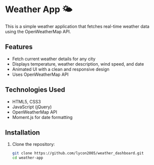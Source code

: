 # Weather App 🌤

This is a simple weather application that fetches real-time weather data using the OpenWeatherMap API.

## Features
- Fetch current weather details for any city
- Displays temperature, weather description, wind speed, and date
- Animated UI with a clean and responsive design
- Uses OpenWeatherMap API

## Technologies Used
- HTML5, CSS3
- JavaScript (jQuery)
- OpenWeatherMap API
- Moment.js for date formatting

## Installation
1. Clone the repository:
   ```sh
   git clone https://github.com/lycon2005/weather_dashboard.git
   cd weather-app
